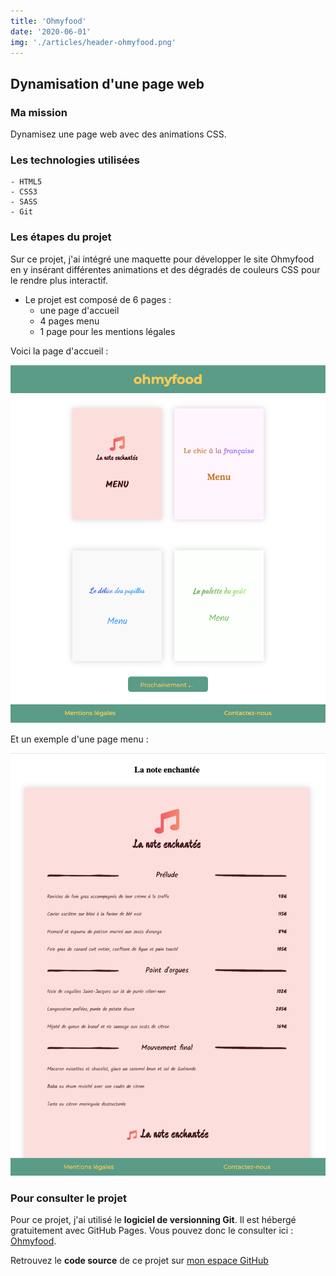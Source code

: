 ```yaml
---
title: 'Ohmyfood'
date: '2020-06-01'
img: './articles/header-ohmyfood.png'
---
```

## Dynamisation d'une page web

### Ma mission
Dynamisez une page web avec des animations CSS.

### Les technologies utilisées
    - HTML5
    - CSS3 
    - SASS
    - Git

### Les étapes du projet
Sur ce projet, j'ai intégré une maquette pour développer le site Ohmyfood en y insérant différentes animations et des dégradés de couleurs CSS pour le rendre plus interactif.

* Le projet est composé de 6 pages :
    * une page d'accueil
    * 4 pages menu
    * 1 page pour les mentions légales


Voici la page d'accueil :

![page d'accueil ohmyfood](./img-ohmyfood/accueil-ohmyfood.png)

Et un exemple d'une page menu :

![menu ohmyfood](./img-ohmyfood/menu-ohmyfood.png)

### Pour consulter le projet
Pour ce projet, j'ai utilisé le **logiciel de versionning Git**. Il est hébergé gratuitement avec GitHub Pages. Vous pouvez donc le consulter ici : [Ohmyfood](https://lilimly.github.io/ohmyfood/ "Lien vers le site Ohmyfood").

Retrouvez le **code source** de ce projet sur [mon espace GitHub](https://github.com/Lilimly/ohmyfood "Code source du site Ohmyfood")